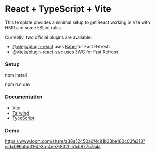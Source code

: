 # React + TypeScript + Vite

This template provides a minimal setup to get React working in Vite with HMR and some ESLint rules.

Currently, two official plugins are available:

- [@vitejs/plugin-react](https://github.com/vitejs/vite-plugin-react/blob/main/packages/plugin-react/README.md) uses [Babel](https://babeljs.io/) for Fast Refresh
- [@vitejs/plugin-react-swc](https://github.com/vitejs/vite-plugin-react-swc) uses [SWC](https://swc.rs/) for Fast Refresh

### Setup
npm install

npm run dev

### Documentation

- [Vite](https://vitejs.dev/guide/)
- [Tailwind](https://tailwindcss.com/docs/installation)
- [TypeScript](https://www.typescriptlang.org/docs/)


### Demo
https://www.loom.com/share/a38a52450a0f4c81b33b6160c03fe313?sid=089abd31-4e3a-4ee7-832f-51cb877575da
